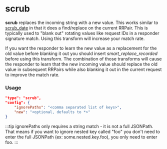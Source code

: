 # scrub

**scrub** replaces the incoming string with a new value. This works similar to [scrub_date](./scrub_date.md) in that it does a find/replace on the current RRPair. This is typically used to "blank out" rotating values like request IDs in a responder signature match. Using this transform will increase your match rate.

If you want the responder to learn the new value as a replacement for the old value before blanking it out you should insert *smart_replace_recorded* before using this transform. The combination of those transforms will cause the responder to learn that the new incoming value should replace the old value in subsequent RRPairs while also blanking it out in the current request to improve the match rate.

### Usage

```json
"type": "scrub",
"config": {
    "ignorePaths": "<comma separated list of keys>",
    "new": "<optional, defaults to *>"
}
```

:::tip
ignorePaths only requires a string match - it is not a full JSONPath. That means if you want to ignore nested key called "foo" you don't need to enter the full JSONPath (ex: some.nested.key.foo), you only need to enter foo.
:::
